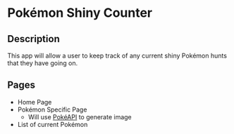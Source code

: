 # Pokémon Shiny Counter

## Description

This app will allow a user to keep track of any current shiny Pokémon hunts that they have going on. 

## Pages

* Home Page
* Pokémon Specific Page
    * Will use [PokéAPI](https://pokeapi.co/) to generate image
* List of current Pokémon